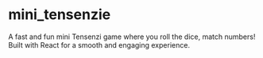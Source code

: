 # mini_tensenzie
A fast and fun mini Tensenzi game where you roll the dice, match numbers! Built with React for a smooth and engaging experience.
